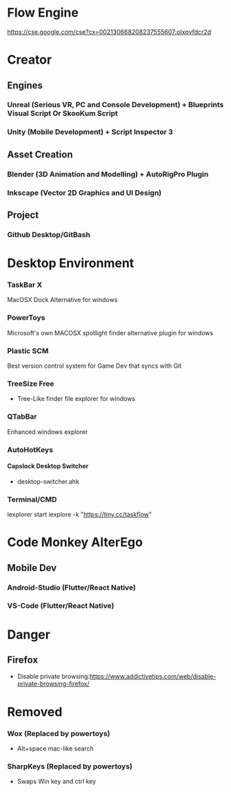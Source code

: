# Flow Engine
https://cse.google.com/cse?cx=002130668208237555607:olxqvfdcr2d



# Creator
## Engines
### Unreal (Serious VR, PC and Console Development) + Blueprints Visual Script Or SkooKum Script
### Unity (Mobile Development) + Script Inspector 3

## Asset Creation
### Blender (3D Animation and Modelling) + AutoRigPro Plugin
### Inkscape (Vector 2D Graphics and UI Design)

## Project 
### Github Desktop/GitBash

# Desktop Environment
### TaskBar X
MacOSX Dock Alternative for windows
### PowerToys
Microsoft's own MACOSX spotlight finder alternative plugin for windows
### Plastic SCM
Best version control system for Game Dev that syncs with Git
### TreeSize Free
- Tree-Like finder file explorer for windows 
### QTabBar
Enhanced windows explorer


### AutoHotKeys
#### Capslock Desktop Switcher
- desktop-switcher.ahk

### Terminal/CMD
Iexplorer
start iexplore -k "https://tiny.cc/taskflow"

# Code Monkey AlterEgo
## Mobile Dev
### Android-Studio (Flutter/React Native)
### VS-Code (Flutter/React Native)

# Danger
## Firefox
- Disable private browsing:https://www.addictivetips.com/web/disable-private-browsing-firefox/


# Removed
### Wox  (Replaced by powertoys)
- Alt+space mac-like search 
### SharpKeys (Replaced by powertoys)
- Swaps Win key and ctrl key


